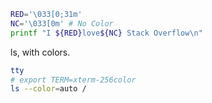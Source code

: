 
```bash |{type:'command'}
RED='\033[0;31m'
NC='\033[0m' # No Color
printf "I ${RED}love${NC} Stack Overflow\n"
```

ls, with colors.

```bash |{type:'command', tty: true}
tty
# export TERM=xterm-256color
ls --color=auto / 
```